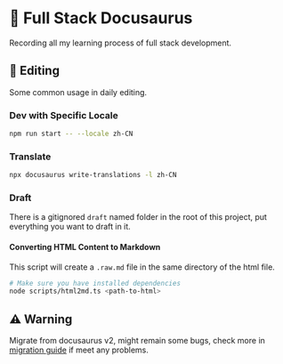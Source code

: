 # 🐸 Full Stack Docusaurus

Recording all my learning process of full stack development.

## 📝 Editing

Some common usage in daily editing.

### Dev with Specific Locale

```bash
npm run start -- --locale zh-CN
```

### Translate

```bash
npx docusaurus write-translations -l zh-CN
```

### Draft

There is a gitignored `draft` named folder in the root of this project,
put everything you want to draft in it.

#### Converting HTML Content to Markdown

This script will create a `.raw.md` file in the same directory of the html file.

```bash
# Make sure you have installed dependencies
node scripts/html2md.ts <path-to-html>
```

## ⚠️ Warning

Migrate from docusaurus v2, might remain some bugs,
check more in [migration guide](https://docusaurus.io/docs/migration/v3) if meet any problems.
